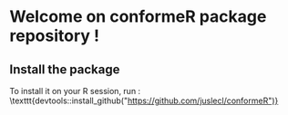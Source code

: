# Welcome on conformeR package repository !

## Install the package
To install it on your R session, run :
\texttt{devtools::install_github("https://github.com/juslecl/conformeR")}
